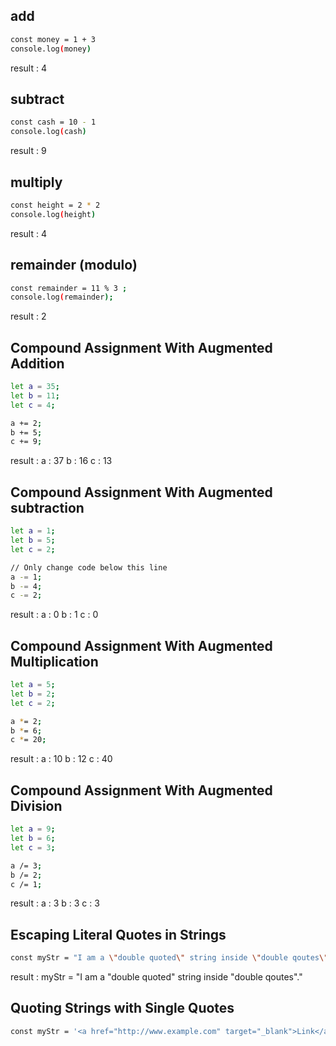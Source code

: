## add

```sh
const money = 1 + 3
console.log(money)
```
result : 4

## subtract

```sh
const cash = 10 - 1
console.log(cash)
```

result : 9

## multiply

```sh
const height = 2 * 2
console.log(height)
```

result : 4

## remainder (modulo)
```sh
const remainder = 11 % 3 ;
console.log(remainder);
```
result : 2 

## Compound Assignment With Augmented Addition
```sh
let a = 35;
let b = 11;
let c = 4;

a += 2;
b += 5;
c += 9;
```
result :
a : 37
b : 16
c : 13

## Compound Assignment With Augmented subtraction
```sh
let a = 1;
let b = 5;
let c = 2;

// Only change code below this line
a -= 1;
b -= 4;
c -= 2;
```
result :
a : 0
b : 1
c : 0
## Compound Assignment With Augmented Multiplication
```sh
let a = 5;
let b = 2;
let c = 2;

a *= 2;
b *= 6;
c *= 20;
```
result : 
a : 10
b : 12
c : 40
## Compound Assignment With Augmented Division
```sh
let a = 9;
let b = 6;
let c = 3;

a /= 3;
b /= 2;
c /= 1;
```

result : 
a : 3
b : 3
c : 3

## Escaping Literal Quotes in Strings
```sh
const myStr = "I am a \"double quoted\" string inside \"double qoutes\"."; 
```

result : myStr = "I am a "double quoted" string inside "double qoutes"."

## Quoting Strings with Single Quotes
```sh
const myStr = '<a href="http://www.example.com" target="_blank">Link</a>';
```
